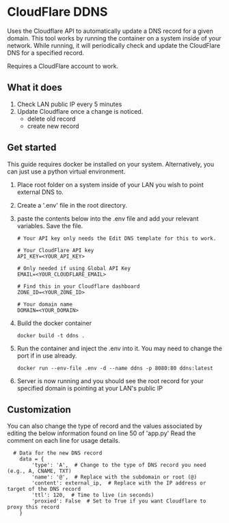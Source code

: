 # CloudFlare DDNS
Uses the Cloudflare API to automatically update a DNS record for a given domain. This tool works by running the container on a system inside of your network. While running, it will periodically check and update the CloudFlare DNS for a specified record.

Requires a CloudFlare account to work.

## What it does
1. Check LAN public IP every 5 minutes
2. Update Cloudflare once a change is noticed.
	- delete old record
	- create new record

## Get started
This guide requires docker be installed on your system. Alternatively, you can just use a python virtual environment.

1. Place root folder on a system inside of your LAN you wish to point external DNS to.
2. Create a '.env' file in the root directory.
3. paste the contents below into the .env file and add your relevant variables. Save the file.

	```
	# Your API key only needs the Edit DNS template for this to work. 

	# Your CloudFlare API key
	API_KEY=<YOUR_API_KEY>
	
	# Only needed if using Global API Key
	EMAIL=<YOUR_CLOUDFLARE_EMAIL>
	
	# Find this in your Cloudflare dashboard
	ZONE_ID=<YOUR_ZONE_ID>
	
	# Your domain name
	DOMAIN=<YOUR_DOMAIN>
	```

4. Build the docker container 

	```docker build -t ddns .```

5. Run the container and inject the .env into it. You may need to change the port if in use already.

	```docker run --env-file .env -d --name ddns -p 8080:80 ddns:latest```

6. Server is now running and you should see the root record for your specified domain is pointing at your LAN's public IP

## Customization
You can also change the type of record and the values associated by editing the below information found on line 50 of 'app.py' Read the comment on each line for usage details.
```
  # Data for the new DNS record
    data = {
        'type': 'A',  # Change to the type of DNS record you need (e.g., A, CNAME, TXT)
        'name': '@',  # Replace with the subdomain or root (@)
        'content': external_ip,  # Replace with the IP address or target of the DNS record
        'ttl': 120,  # Time to live (in seconds)
        'proxied': False  # Set to True if you want Cloudflare to proxy this record
    }
```
